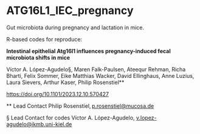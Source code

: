 # ATG16L1_IEC_pregnancy
Gut microbiota during pregnancy and lactation in mice.

R-based codes for reproduce: 

**Intestinal epithelial Atg16l1 influences pregnancy-induced fecal microbiota shifts in mice**

Víctor A. López-Agudelo§, Maren Falk-Paulsen, Ateequr Rehman, Richa Bharti, Felix Sommer, Eike Matthias Wacker, David Ellinghaus, Anne Luzius, Laura Sievers, Arthur Kaser, Philip Rosenstiel**

https://doi.org/10.1101/2023.12.10.570427 

** Lead Contact Philip Rosenstiel, p.rosenstiel@mucosa.de

§ Lead Contact for codes Víctor A. López-Agudelo, v.lopez-agudelo@ikmb.uni-kiel.de
